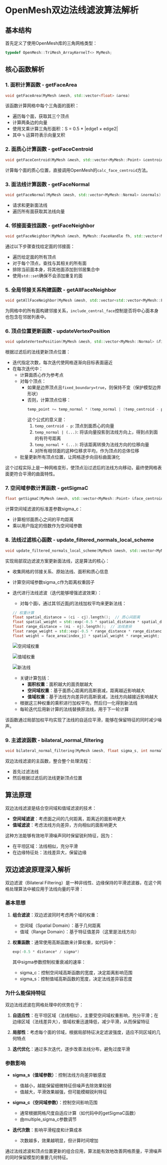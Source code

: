 # OpenMesh双边法线滤波算法解析

## 基本结构

首先定义了使用OpenMesh库的三角网格类型：
```cpp
typedef OpenMesh::TriMesh_ArrayKernelT<> MyMesh;
```

## 核心函数解析

### 1. 面积计算函数 - getFaceArea

```cpp
void getFaceArea(MyMesh &mesh, std::vector<float> &area)
```

该函数计算网格中每个三角面的面积：
- 遍历每个面，获取其三个顶点
- 计算两条边的向量
- 使用叉乘计算三角形面积：S = 0.5 * |edge1 × edge2|
- 其中 `%` 运算符表示向量叉积

### 2. 面质心计算函数 - getFaceCentroid

```cpp
void getFaceCentroid(MyMesh &mesh, std::vector<MyMesh::Point> &centroid)
```

计算每个面的质心位置，直接调用OpenMesh的`calc_face_centroid`方法。

### 3. 面法线计算函数 - getFaceNormal

```cpp
void getFaceNormal(MyMesh &mesh, std::vector<MyMesh::Normal> &normals)
```

- 请求和更新面法线
- 遍历所有面获取其法线向量

### 4. 邻接面查找函数 - getFaceNeighbor

```cpp
void getFaceNeighbor(MyMesh &mesh, MyMesh::FaceHandle fh, std::vector<MyMesh::FaceHandle> &face_neighbor)
```

通过以下步骤查找给定面的邻接面：
- 遍历给定面的所有顶点
- 对于每个顶点，查找与其相关的所有面
- 排除当前面本身，将其他面添加到邻居集合中
- 使用`std::set`确保不会添加重复的面

### 5. 全局邻接关系构建函数 - getAllFaceNeighbor

```cpp
void getAllFaceNeighbor(MyMesh &mesh, std::vector<std::vector<MyMesh::FaceHandle>> &all_face_neighbor, bool include_central_face)
```

为网格中的所有面构建邻接关系，`include_central_face`控制是否将中心面本身也包含在邻居列表中。

### 6. 顶点位置更新函数 - updateVertexPosition

```cpp
void updateVertexPosition(MyMesh &mesh, std::vector<MyMesh::Normal> &filtered_normals, int iteration_number, bool fixed_boundary)
```

根据过滤后的法线更新顶点位置：
- 迭代指定次数，每次迭代使网格逐渐向目标表面逼近
- 在每次迭代中：
  - 计算面质心作为参考点
  - 对每个顶点：
    - 如果是边界顶点且`fixed_boundary=true`，则保持不变（保护模型边界形状）
    - 否则，计算顶点位移：
      ```cpp
      temp_point += temp_normal * (temp_normal | (temp_centroid - p));
      ```
      这个公式的意义是：
      1. `temp_centroid - p`: 顶点到面质心的向量
      2. `temp_normal | (...)`: 将该向量投影到法线方向上，得到点到面的有符号距离
      3. `temp_normal * (...)`: 将该距离转换为法线方向的位移向量
      4. 对所有相邻面的这种位移求平均，作为顶点的总体位移
  - 批量更新所有顶点位置，让网格逐步向目标曲面演化

这个过程实际上是一种网格变形，使顶点沿过滤后的法线方向移动，最终使网格表面更符合平滑的曲面特性。

### 7. 空间域参数计算函数 - getSigmaC

```cpp
float getSigmaC(MyMesh &mesh, std::vector<MyMesh::Point> &face_centroid, float multiple_sigma_c)
```

计算空间域滤波的标准差参数sigma_c：
- 计算相邻面质心之间的平均距离
- 乘以用户指定的倍数作为空间域参数

### 8. 法线过滤核心函数 - update_filtered_normals_local_scheme

```cpp
void update_filtered_normals_local_scheme(MyMesh &mesh, std::vector<MyMesh::Normal> &filtered_normals, float multiple_sigma_c, int normal_iteration_number, float sigma_s)
```

实现局部双边滤波方案更新面法线，这是算法的核心：
- 收集网格的邻接关系、原始法线、面积和质心信息
- 计算空间域参数sigma_c作为距离权重因子
- 迭代进行法线滤波（迭代能够增强滤波效果）：
  - 对每个面i，通过其邻近面j的法线加权平均来更新法线：
  
  ```cpp
  // 权重计算
  float spatial_distance = (ci - cj).length();  // 质心间距离
  float spatial_weight = std::exp(-0.5 * spatial_distance * spatial_distance / (sigma_c * sigma_c));  // 空间域权重
  float range_distance = (ni - nj).length();  // 法线差异
  float range_weight = std::exp(-0.5 * range_distance * range_distance / (sigma_s * sigma_s));  // 值域权重
  float weight = face_area[index_j] * spatial_weight * range_weight;  // 总权重 = 面积 × 空间权重 × 值域权重
  ```

    ![空间域权重](images/analysis_3_1.png)

    ![值域权重](images/analysis_3_2.png)

    ![新法线](images/analysis_3_3.png)
  
  - 关键计算包括：
    - **面积权重**：面积越大的面贡献越大
    - **空间域权重**：基于面质心距离的高斯衰减，距离越近影响越大
    - **值域权重**：基于法线方向差异的高斯衰减，法线方向越接近影响越大
  - 根据这三种权重的乘积进行加权平均，然后归一化得到新法线
  - 每轮迭代后用新计算的法线替换原法线，用于下一轮计算

该函数通过局部加权平均实现了法线的自适应平滑，能够在保留特征的同时减少噪声。

### 9. 主滤波函数 - bilateral_normal_filtering

```cpp
void bilateral_normal_filtering(MyMesh &mesh, float sigma_s, int normal_iteration_number, float multiple_sigma_c)
```

双边法线滤波的主函数，整合整个处理流程：
- 首先过滤法线
- 然后根据过滤后的法线更新顶点位置

## 算法原理

双边法线滤波是结合空间域和值域滤波的技术：
- **空间域滤波**：考虑面之间的几何距离，距离近的面影响更大
- **值域滤波**：考虑法线方向差异，方向相似的面影响更大

这种方法能够有效地平滑噪声同时保留锐利特征，因为：
- 在平坦区域：法线相似，充分平滑
- 在边缘特征处：法线差异大，保留边缘

## 双边滤波原理深入解析

双边滤波（Bilateral Filtering）是一种非线性、边缘保持的平滑滤波器，在这个网格处理算法中被应用于法线向量的平滑：

### 基本思想

1. **组合滤波**：双边滤波同时考虑两个域的权重：
   - 空间域（Spatial Domain）：基于几何距离
   - 值域（Range Domain）：基于特征值差异（这里是法线方向）

2. **权重函数**：通常使用高斯函数来计算权重，如代码中：
   ```cpp
   exp(-0.5 * distance² / sigma²)
   ```
   
   其中sigma参数控制权重衰减的速率：
   - sigma_c：控制空间域高斯函数的宽度，决定距离影响范围
   - sigma_s：控制值域高斯函数的宽度，决定法线差异容忍度

### 为什么能保持特征

双边法线滤波在网格处理中的优势在于：

1. **自适应性**：在平坦区域（法线相似），主要受空间域权重影响，充分平滑；在边缘区域（法线差异大），值域权重迅速降低，减少平滑，从而保留特征

2. **局部性**：考虑每个面的邻域，根据局部特征决定滤波强度，适应不同区域的几何特点

3. **迭代优化**：通过多次迭代，逐步改善法线分布，避免过度平滑

### 参数影响

- **sigma_s（值域参数）**：控制法线方向差异敏感度
  - 值越小，越能保留细微特征但噪声去除效果较弱
  - 值越大，平滑效果越强，但可能模糊锐利特征

- **sigma_c（空间域参数）**：控制空间影响范围
  - 通常根据网格尺度自适应计算（如代码中的getSigmaC函数）
  - 由multiple_sigma_c参数调节

- **迭代次数**：影响平滑程度和计算成本
  - 次数越多，效果越明显，但计算时间增加

通过法线滤波和顶点位置更新的组合应用，算法能有效地改善网格质量，平滑噪声的同时保留模型的重要几何特征。
